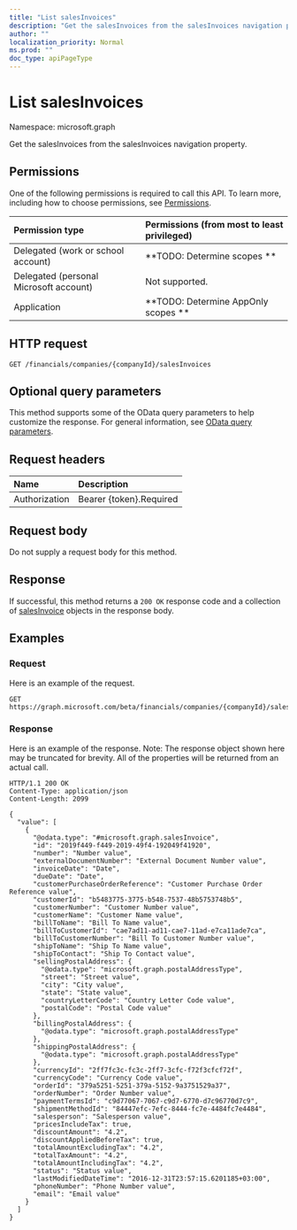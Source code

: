 ```yaml
---
title: "List salesInvoices"
description: "Get the salesInvoices from the salesInvoices navigation property."
author: ""
localization_priority: Normal
ms.prod: ""
doc_type: apiPageType
---
```


# List salesInvoices

Namespace: microsoft.graph

Get the salesInvoices from the salesInvoices navigation property.

## Permissions
One of the following permissions is required to call this API. To learn more, including how to choose permissions, see [Permissions](/concepts/permissions-reference.md).

|Permission type|Permissions (from most to least privileged)|
|:---|:---|
|Delegated (work or school account)|**TODO: Determine scopes **|
|Delegated (personal Microsoft account)|Not supported.|
|Application|**TODO: Determine AppOnly scopes **|

## HTTP request
<!-- {
  "blockType": "ignored"
}
-->
``` http
GET /financials/companies/{companyId}/salesInvoices
```

## Optional query parameters
This method supports some of the OData query parameters to help customize the response. For general information, see [OData query parameters](/graph/query-parameters).

## Request headers
|Name|Description|
|:---|:---|
|Authorization|Bearer {token}.Required|

## Request body
Do not supply a request body for this method.

## Response
If successful, this method returns a `200 OK` response code and a collection of [salesInvoice](../resources/salesinvoice.md) objects in the response body.

## Examples

### Request
Here is an example of the request.
<!-- {
  "blockType": "request",
  "name": "get_salesinvoice"
}
-->
``` http
GET https://graph.microsoft.com/beta/financials/companies/{companyId}/salesInvoices
```

### Response
Here is an example of the response. Note: The response object shown here may be truncated for brevity. All of the properties will be returned from an actual call.
<!-- {
  "blockType": "response",
  "truncated": true,
  "@odata.type": "collection(microsoft.graph.salesinvoice)"
}
-->
``` http
HTTP/1.1 200 OK
Content-Type: application/json
Content-Length: 2099

{
  "value": [
    {
      "@odata.type": "#microsoft.graph.salesInvoice",
      "id": "2019f449-f449-2019-49f4-192049f41920",
      "number": "Number value",
      "externalDocumentNumber": "External Document Number value",
      "invoiceDate": "Date",
      "dueDate": "Date",
      "customerPurchaseOrderReference": "Customer Purchase Order Reference value",
      "customerId": "b5483775-3775-b548-7537-48b5753748b5",
      "customerNumber": "Customer Number value",
      "customerName": "Customer Name value",
      "billToName": "Bill To Name value",
      "billToCustomerId": "cae7ad11-ad11-cae7-11ad-e7ca11ade7ca",
      "billToCustomerNumber": "Bill To Customer Number value",
      "shipToName": "Ship To Name value",
      "shipToContact": "Ship To Contact value",
      "sellingPostalAddress": {
        "@odata.type": "microsoft.graph.postalAddressType",
        "street": "Street value",
        "city": "City value",
        "state": "State value",
        "countryLetterCode": "Country Letter Code value",
        "postalCode": "Postal Code value"
      },
      "billingPostalAddress": {
        "@odata.type": "microsoft.graph.postalAddressType"
      },
      "shippingPostalAddress": {
        "@odata.type": "microsoft.graph.postalAddressType"
      },
      "currencyId": "2ff7fc3c-fc3c-2ff7-3cfc-f72f3cfcf72f",
      "currencyCode": "Currency Code value",
      "orderId": "379a5251-5251-379a-5152-9a3751529a37",
      "orderNumber": "Order Number value",
      "paymentTermsId": "c9d77067-7067-c9d7-6770-d7c96770d7c9",
      "shipmentMethodId": "84447efc-7efc-8444-fc7e-4484fc7e4484",
      "salesperson": "Salesperson value",
      "pricesIncludeTax": true,
      "discountAmount": "4.2",
      "discountAppliedBeforeTax": true,
      "totalAmountExcludingTax": "4.2",
      "totalTaxAmount": "4.2",
      "totalAmountIncludingTax": "4.2",
      "status": "Status value",
      "lastModifiedDateTime": "2016-12-31T23:57:15.6201185+03:00",
      "phoneNumber": "Phone Number value",
      "email": "Email value"
    }
  ]
}
```

